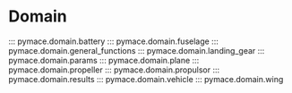 # Domain


::: pymace.domain.battery
::: pymace.domain.fuselage
::: pymace.domain.general_functions
::: pymace.domain.landing_gear
::: pymace.domain.params
::: pymace.domain.plane
::: pymace.domain.propeller
::: pymace.domain.propulsor
::: pymace.domain.results
::: pymace.domain.vehicle
::: pymace.domain.wing